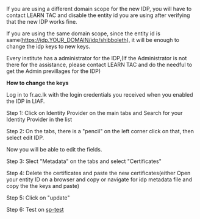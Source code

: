 If you are using a different domain scope for the new IDP, you will have to contact LEARN TAC and disable the entity id you are using after verifying that the new IDP works fine.

If you are using the same domain scope, since the entity id is same(https://idp.YOUR_DOMAIN/idp/shibboleth), it will be enough to change the idp keys to new keys.

Every institute has a administrator for the IDP,(If the Administrator is not there for the assistance, please contact LEARN TAC and do the needful to get the Admin previllages for the IDP)

**How to change the keys**

Log in to fr.ac.lk with the login credentials you received when you enabled the IDP in LIAF. 

Step 1:
Click on Identity Provider on the main tabs and Search for your Identity Provider in the list

Step 2:
On the tabs, there is a "pencil" on the left corner click on that, then select edit IDP.

Now you will be able to edit the fields.

Step 3:
Slect "Metadata" on the tabs and select "Certificates"

Step 4:
Delete the certificates and paste the new certificates(either Open your entity ID on a browser and copy or navigate for idp metadata file and copy the the keys and paste)

Step 5:
Click on "update"

Step 6:
Test on [sp-test](https://sp-test.liaf.ac.lk)
